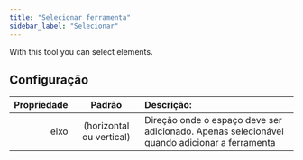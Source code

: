 ```yaml
---
title: "Selecionar ferramenta"
sidebar_label: "Selecionar"
---
```



With this tool you can select elements.

## Configuração

| Propriedade |          Padrão          | Descrição:                                                                                   |
| -----------:|:------------------------:|:-------------------------------------------------------------------------------------------- |
|        eixo | (horizontal ou vertical) | Direção onde o espaço deve ser adicionado. Apenas selecionável quando adicionar a ferramenta |
